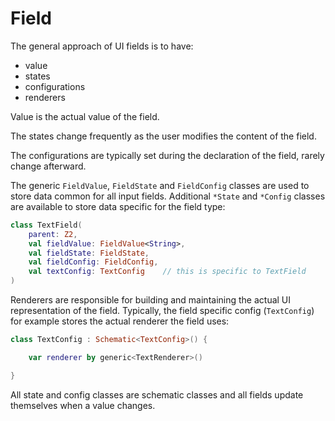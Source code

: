 # Field

The general approach of UI fields is to have:

- value
- states
- configurations
- renderers

Value is the actual value of the field.

The states change frequently as the user modifies the content of the field.

The configurations are typically set during the declaration of the field, rarely change afterward.

The generic `FieldValue`, `FieldState` and `FieldConfig` classes are used to store data common for all input fields.
Additional `*State` and `*Config` classes are available to store data specific for the field type:

```kotlin
class TextField(
    parent: Z2,
    val fieldValue: FieldValue<String>,
    val fieldState: FieldState,
    val fieldConfig: FieldConfig,
    val textConfig: TextConfig    // this is specific to TextField
) 
```

Renderers are responsible for building and maintaining the actual UI representation of the field. Typically,
the field specific config (`TextConfig`) for example stores the actual renderer the field uses:

```kotlin
class TextConfig : Schematic<TextConfig>() {

    var renderer by generic<TextRenderer>()

}
```

All state and config classes are schematic classes and all fields update themselves when a value changes.
